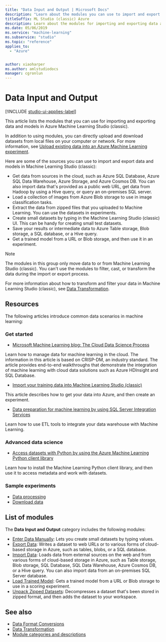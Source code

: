 ```yaml
---
title: "Data Input and Output | Microsoft Docs"
description: "Learn about the modules you can use to import and export data and models in Azure Machine Learning Studio (classic)."
titleSuffix: ML Studio (classic) Azure
description: Learn about the modules for importing and exporting data and models. 
ms.date: 05/06/2019
ms.service: "machine-learning"
ms.subservice: "studio"
ms.topic: "reference"
applies_to: 
  - "Azure"


author: xiaoharper
ms.author: amlstudiodocs
manager: cgronlun
---
```

# Data Input and Output

[!INCLUDE [studio-ui-applies-label](../includes/studio-ui-applies-label.md)]

This article lists the modules that you can use for importing and exporting data and models in Azure Machine Learning Studio (classic).

In addition to using modules, you can directly upload and download datasets from local files on your computer or network. For more information, see [Upload existing data into an Azure Machine Learning experiment](https://docs.microsoft.com/azure/machine-learning/studio/walkthrough-2-upload-data).

Here are some of the sources you can use to import and export data and models in Machine Learning Studio (classic):
 
- Get data from sources in the cloud, such as Azure SQL Database, Azure SQL Data Warehouse, Azure Storage, and Azure Cosmos DB. You can also import data that's provided as a public web URL, get data from Hadoop by using a Hive query, or query an on-premises SQL server.
- Load a collection of images from Azure Blob storage to use in image classification tasks.
- Extract the data from zipped files that you uploaded to Machine Learning. You can use the datasets in experiments.
- Create small datasets by typing in the Machine Learning Studio (classic) UI. This can be handy for creating small test datasets.
- Save your results or intermediate data to Azure Table storage, Blob storage, a SQL database, or a Hive query.
- Get a trained model from a URL or Blob storage, and then use it in an experiment.
    
> [!NOTE]
> The modules in this group only move data to or from Machine Learning Studio (classic). You can't use the modules to filter, cast, or transform the data during the import or export process.
> 
> For more information about how to transform and filter your data in Machine Learning Studio (classic), see [Data Transformation](data-transformation.md).
  
## Resources

The following articles introduce common data scenarios in machine learning:
  
### Get started
  
-   [Microsoft Machine Learning blog: The Cloud Data Science Process](https://blogs.technet.com/b/machinelearning/archive/2015/04/15/the-cloud-data-science-process.aspx)
  
  Learn how to manage data for machine learning in the cloud. The information in this article is based on CRISP-DM, an industry standard. The article provides end-to-end walkthroughs that demonstrate the integration of machine learning with cloud data solutions such as Azure HDInsight and SQL Database.
  
-   [Import your training data into Machine Learning Studio (classic)](https://docs.microsoft.com/azure/machine-learning/machine-learning-data-science-import-data)
  
  This article describes how to get your data into Azure, and then create an experiment.
  
-   [Data preparation for machine learning by using SQL Server Integration Services](https://blogs.msdn.com/b/ssis/archive/2015/06/25/data-preparation-for-azure-machine-learning-using-ssis.aspx)
  
  Learn how to use ETL tools to integrate your data warehouse with Machine Learning.
  
### Advanced data science
  
-   [Access datasets with Python by using the Azure Machine Learning Python client library](https://docs.microsoft.com/azure/machine-learning/machine-learning-python-data-access)
  
  Learn how to install the Machine Learning Python client library, and then use it to access metadata and work with datasets.
  
### Sample experiments
  
-   [Data processing](https://go.microsoft.com/fwlink/?LinkId=525733)
-   [Download data](https://go.microsoft.com/fwlink/?LinkId=525938)
  
## List of modules

The **Data Input and Output** category includes the following modules:

- [Enter Data Manually](enter-data-manually.md): Lets you create small datasets by typing values.
- [Export Data](export-data.md): Writes a dataset to web URLs or to various forms of cloud-based storage in Azure, such as tables, blobs, or a SQL database.
- [Import Data](import-data.md): Loads data from external sources on the web and from various forms of cloud-based storage in Azure, such as Table storage, Blob storage, SQL Database, SQL Data Warehouse, Azure Cosmos DB, or a Hive query. You can also import data from an on-premises SQL Server database.
- [Load Trained Model](load-trained-model.md): Gets a trained model from a URL or Blob storage to use in a scoring experiment.
- [Unpack Zipped Datasets](unpack-zipped-datasets.md): Decompresses a dataset that's been stored in zipped format, and then adds the dataset to your workspace.

## See also
  
- [Data Format Conversions](data-format-conversions.md)
- [Data Transformation](data-transformation.md)
- [Module categories and descriptions](machine-learning-module-descriptions.md)
